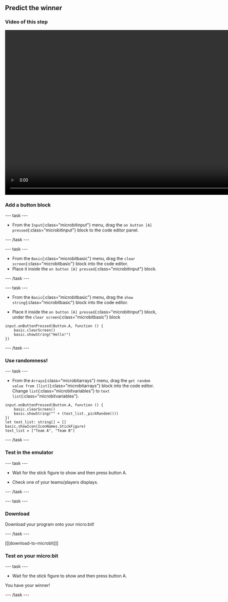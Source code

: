 ## Predict the winner

### Video of this step

<video width="960" height="540" controls>
  <source src="images/part2.mp4" type="video/mp4" alt="A video walkthrough of this step">
Your browser does not support the video tag.
</video>

### Add a button block

--- task ---

- From the `Input`{:class="microbitinput"} menu, drag the `on button [A] pressed`{:class="microbitinput"} block to the code editor panel.

--- /task ---

--- task ---

- From the `Basic`{:class="microbitbasic"} menu, drag the `clear screen`{:class="microbitbasic"} block into the code editor.
- Place it inside the `on button [A] pressed`{:class="microbitinput"} block.
 
--- /task ---

--- task ---

- From the `Basic`{:class="microbitbasic"} menu, drag the `show string`{:class="microbitbasic"} block into the code editor.

- Place it inside the `on button [A] pressed`{:class="microbitinput"} block, under the `clear screen`{:class="microbitbasic"} block
  
```microbit
input.onButtonPressed(Button.A, function () {
    basic.clearScreen()
    basic.showString("Hello!")
})
```

--- /task ---

### Use randomness!

--- task ---

- From the `Arrays`{:class="microbitarrays"} menu, drag the `get random value from [list]`{:class="microbitarrays"} block into the code editor. 
Change `list`{:class="microbitvariables"} to `text list`{:class="microbitvariables"}.

```microbit
input.onButtonPressed(Button.A, function () {
    basic.clearScreen()
    basic.showString("" + (text_list._pickRandom()))
})
let text_list: string[] = []
basic.showIcon(IconNames.StickFigure)
text_list = ["Team A", "Team B"]

```
--- /task ---

### Test in the emulator

--- task ---

- Wait for the stick figure to show and then press button A.

- Check one of your teams/players displays.

--- /task ---

--- task ---

### Download

Download your program onto your micro:bit!

--- /task ---

[[[download-to-microbit]]]

### Test on your micro:bit

--- task ---

- Wait for the stick figure to show and then press button A.

You have your winner!

--- /task ---

